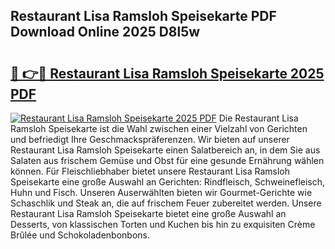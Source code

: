 ## Restaurant Lisa Ramsloh Speisekarte PDF Download Online 2025 D8l5w

# <h2><a href="http://gcc384b.nevu.top/?p=Restaurant+Lisa+Ramsloh+Speisekarte">🔗 👉🔴 Restaurant Lisa Ramsloh Speisekarte 2025 PDF</a></h2>

[![Restaurant Lisa Ramsloh Speisekarte 2025 PDF](https://i.imgur.com/dBaPXMq.png)](http://gcc384b.nevu.top/?p=Restaurant+Lisa+Ramsloh+Speisekarte)
Die Restaurant Lisa Ramsloh Speisekarte ist die Wahl zwischen einer Vielzahl von Gerichten und befriedigt Ihre Geschmackspräferenzen. Wir bieten auf unserer Restaurant Lisa Ramsloh Speisekarte einen Salatbereich an, in dem Sie aus Salaten aus frischem Gemüse und Obst für eine gesunde Ernährung wählen können. Für Fleischliebhaber bietet unsere Restaurant Lisa Ramsloh Speisekarte eine große Auswahl an Gerichten: Rindfleisch, Schweinefleisch, Huhn und Fisch. Unseren Auserwählten bieten wir Gourmet-Gerichte wie Schaschlik und Steak an, die auf frischem Feuer zubereitet werden. Unsere Restaurant Lisa Ramsloh Speisekarte bietet eine große Auswahl an Desserts, von klassischen Torten und Kuchen bis hin zu exquisiten Crème Brûlée und Schokoladenbonbons.
